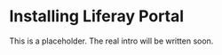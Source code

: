 # Installing Liferay Portal [](id=installing-liferay-portal)

This is a placeholder. The real intro will be written soon. 
